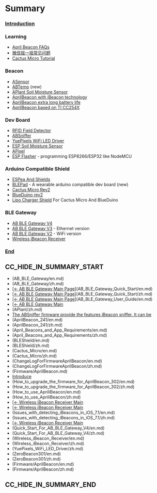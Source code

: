 # Summary

### [Introduction](README.md)

### Learning
 
* [April Beacon FAQs](How_to_use_ApriliBeacon.md)
* [微信摇一摇常见问题](WeChat_FAQ.md)
* [Cactus Micro Tutorial](Cactus_Micro_Tutorial_Links.md)

### Beacon
 - [ASensor](ASensor.md)
 - [ABTemp](ABTemp.md) (new)
 - [APlant Soil Moisture Sensor](APlant.md)
 - [AprilBeacon with iBeacon technology](AprilBeacon.md)
  - [AprilBeacon extra long battery life](AprilBeacon_based_on_DA14580.md)
  - [AprilBeacon based on TI CC254X](AprilBeacon_based_on_TI_CC254X.md)

### Dev Board
 - [RFID Field Detector](RFID_Field_Detector.md)
 - [ABSniffer](ABSniffer.md)
 - [YuePixels WiFi LED Driver](YuePixels_WiFi_LED_Driver.md)
 - [ESP Soil Moisture Sensor](ESP_Soil_Moisture_Sensor.md)
 - [APixel](APixel.md)
 - [ESP Flasher](ESP_Flasher.md) - programming ESP8266/ESP32 like NodeMCU

### Arduino Compatible Shield

-   [ESPea And Shields](ESPea_And_Shields.md)
-   [BLEPad](BLEPad.md) - A wearable arduino compatible dev board (new)
-   [Cactus Micro Rev2](Cactus_Micro_Rev2.md)
-   [BlueDuino rev2](BlueDuino_rev2.md)
-   [Lipo Charger Shield](Lipo_Charger_Shield.md) For Cactus Micro And BlueDuino

### BLE Gateway

-   [AB BLE Gateway V4](AB_BLE_Gateway_V4.md)
-   [AB BLE Gateway V3](AB_BLE_Gateway_V3.md) - Ethernet
    version
-   [AB BLE Gateway V2](AB_BLE_Gateway.md) - WiFi version
-   [Wireless iBeacon Receiver](Wireless_iBeacon_Receiver.md)

### [End]()


## CC_HIDE_IN_SUMMARY_START

- (AB_BLE_Gateway/en.md)
- (AB_BLE_Gateway/zh.md)
- [[← AB BLE Gateway Main Page](AB_BLE_Gateway.md)](AB_BLE_Gateway_Quick_Start/en.md)
- [[← AB BLE Gateway Main Page](AB_BLE_Gateway.md)](AB_BLE_Gateway_Quick_Start/zh.md)
- [[← AB BLE Gateway Main Page](AB_BLE_Gateway.md)](AB_BLE_Gateway_User_Guide/en.md)
- [[← AB BLE Gateway Main](AB_BLE_Gateway_User_Guide/zh.md)
- (APlant/zh.md)
- [The ABSniffer firmware provide the features iBeacon sniffer. It can be](AT_Commands_For_ABSniffer_501/502_Model.md)
- (AprilBeacon_241/en.md)
- (AprilBeacon_241/zh.md)
- (April_Beacons_and_App_Requirements/en.md)
- (April_Beacons_and_App_Requirements/zh.md)
- (BLEShield/en.md)
- (BLEShield/zh.md)
- (Cactus_Micro/en.md)
- (Cactus_Micro/zh.md)
- (ChangeLogForFirmwareAprilBeacon/en.md)
- (ChangeLogForFirmwareAprilBeacon/zh.md)
- (Firmware/AprilBeacon.md)
- [Introduce](Firmware/ZeroBeacon.md)
- (How_to_upgrade_the_firmware_for_AprilBeacon_302/en.md)
- (How_to_upgrade_the_firmware_for_AprilBeacon_302/zh.md)
- (How_to_use_ApriliBeacon/en.md)
- (How_to_use_ApriliBeacon/zh.md)
- [[← Wireless iBeacon Receiver Main](How_to_use_the_WiFi-Sniffer/en.md)
- [[← Wireless iBeacon Receiver Main](How_to_use_the_WiFi-Sniffer/zh-cn.md)
- (Issues_with_detecting_iBeacons_in_iOS_7.1/en.md)
- (Issues_with_detecting_iBeacons_in_iOS_7.1/zh.md)
- [[← Wireless iBeacon Receiver Main](MQTT_Config_For_Wi-Fi-Ble-Sniffer/zh.md)
- (Quick_Start_For_AB_BLE_Gateway_V4/en.md)
- (Quick_Start_For_AB_BLE_Gateway_V4/zh.md)
- (Wireless_iBeacon_Receiver/en.md)
- (Wireless_iBeacon_Receiver/zh.md)
- (YuePixels_WiFi_LED_Driver/zh.md)
- (ZeroBeacon301/en.md)
- (ZeroBeacon301/zh.md)
- (Firmware/AprilBeacon/en.md)
- (Firmware/AprilBeacon/zh.md)

## CC_HIDE_IN_SUMMARY_END
